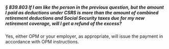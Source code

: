 ##### § 839.803 If I am like the person in the previous question, but the amount I paid as deductions under CSRS is more than the amount of combined retirement deductions and Social Security taxes due for my new retirement coverage, will I get a refund of the excess? #####

Yes, either OPM or your employer, as appropriate, will issue the payment in accordance with OPM instructions.
